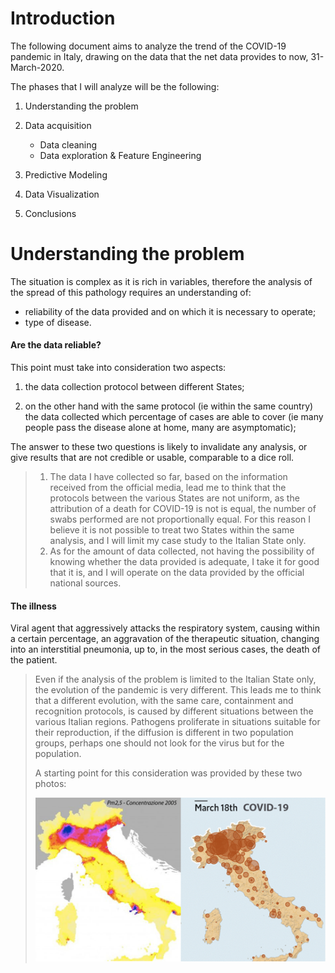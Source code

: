# Introduction

The following document aims to analyze the trend of the COVID-19 pandemic in Italy, drawing on the data that the net data provides to now, 31-March-2020.

The phases that I will analyze will be the following:

1. Understanding the problem

2. Data acquisition
    * Data cleaning
    * Data exploration & Feature Engineering
3. Predictive Modeling
4. Data Visualization
5. Conclusions

# Understanding the problem

The situation is complex as it is rich in variables, therefore the analysis of the spread of this pathology requires an understanding of:

* reliability of the data provided and on which it is necessary to operate;
* type of disease.

#### Are the data reliable?

This point must take into consideration two aspects:

1. the data collection protocol between different States;

2. on  the other hand with the same protocol (ie within the same country) the data collected which percentage of cases are able to cover (ie many people pass the disease alone at home, many are asymptomatic);

The answer to these two questions is likely to invalidate any analysis, or give results that are not credible or usable, comparable to a dice roll.

> 1. The data I have collected so far, based on the information received from the official media, lead me to think that the protocols between the various States are not uniform, as the attribution of a death for COVID-19 is not is equal, the number of swabs performed are not proportionally equal. For this reason I believe it is not possible to treat two States within the same analysis, and I will limit my case study to the Italian State only.
> 2. As for the amount of data collected, not having the possibility of knowing whether the data provided is adequate, I take it for good that it is, and I will operate on the data provided by the official national sources.

#### The illness

Viral agent that aggressively attacks the respiratory system, causing within a certain percentage, an aggravation of the therapeutic situation, changing into an interstitial pneumonia, up to, in the most serious cases, the death of the patient.

> Even if the analysis of the problem is limited to the Italian State only, the evolution of the pandemic is very different. This leads me to think that a different evolution, with the same care, containment and recognition protocols, is caused by different situations between the various Italian regions. Pathogens proliferate in situations suitable for their reproduction, if the diffusion is different in two population groups, perhaps one should not look for the virus but for the population.
>
> A starting point for this consideration was provided by these two photos:
>
> ![](Images/PM25-COVID19.png)
>
> 